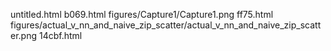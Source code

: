 untitled.html
b069.html
figures/Capture1/Capture1.png
ff75.html
figures/actual_v_nn_and_naive_zip_scatter/actual_v_nn_and_naive_zip_scatter.png
14cbf.html
